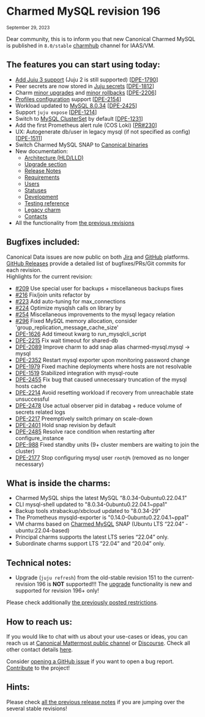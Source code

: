 # Charmed MySQL revision 196
<sub>September 29, 2023</sub>

Dear community, this is to inform you that new Canonical Charmed MySQL is published in `8.0/stable` [charmhub](https://charmhub.io/mysql?channel=8.0/stable) channel for IAAS/VM.

## The features you can start using today:

* [Add Juju 3 support](/t/11742) (Juju 2 is still supported) [[DPE-1790](https://warthogs.atlassian.net/browse/DPE-1790)]
* Peer secrets are now stored in [Juju secrets](https://juju.is/docs/juju/manage-secrets) [[DPE-1812](https://warthogs.atlassian.net/browse/DPE-1812)]
* Charm [minor upgrades](/t/11748) and [minor rollbacks](/t/11749) [[DPE-2206](https://warthogs.atlassian.net/browse/DPE-2206)]
* [Profiles configuration](/t/11973) support [[DPE-2154](https://warthogs.atlassian.net/browse/DPE-2154)]
* Workload updated to [MySQL 8.0.34](https://dev.mysql.com/doc/relnotes/mysql/8.0/en/news-8-0-34.html) [[DPE-2425](https://warthogs.atlassian.net/browse/DPE-2425)]
* Support `juju expose` [[DPE-1214](https://warthogs.atlassian.net/browse/DPE-1214)]
* Switch to [MySQL ClusterSet](https://dev.mysql.com/doc/mysql-shell/8.0/en/innodb-clusterset.html) by default [[DPE-1231](https://warthogs.atlassian.net/browse/DPE-1231)]
* Add the first Prometheus alert rule (COS Loki) [[PR#230](https://github.com/canonical/mysql-operator/pull/230)]
* UX: Autogenerate db/user in legacy mysql (if not specified as config) [[DPE-1511](https://warthogs.atlassian.net/browse/DPE-1511)]
* Switch Charmed MySQL SNAP to [Canonical binaries](https://launchpad.net/~data-platform)
* New documentation:
  * [Architecture (HLD/LLD)](/t/11756)
  * [Upgrade section](/t/11745)
  * [Release Notes](/t/11881)
  * [Requirements](/t/11742)
  * [Users](/t/10789)
  * [Statuses](/t/10624)
  * [Development](/t/11889)
  * [Testing reference](/t/11770)
  * [Legacy charm](/t/10788)
  * [Contacts](/t/11867)
* All the functionality from [the previous revisions](/t/11882)

## Bugfixes included:

Canonical Data issues are now public on both [Jira](https://warthogs.atlassian.net/jira/software/c/projects/DPE/issues/) and [GitHub](https://github.com/canonical/mysql-operator/issues) platforms.<br/>[GitHub Releases](https://github.com/canonical/mysql-operator/releases) provide a detailed list of bugfixes/PRs/Git commits for each revision.<br/>Highlights for the current revision:

* [#209](https://github.com/canonical/mysql-operator/pull/209) Use special user for backups + miscellaneous backups fixes
* [#216](https://github.com/canonical/mysql-operator/pull/216) Fix/join units refactor by 
* [#223](https://github.com/canonical/mysql-operator/pull/223) Add auto-tuning for max_connections
* [#224](https://github.com/canonical/mysql-operator/pull/224) Optimize mysqlsh calls on library by 
* [#254](https://github.com/canonical/mysql-operator/pull/254) Miscellaneous improvements to the mysql legacy relation
* [#296](https://github.com/canonical/mysql-operator/pull/296) Fixed MySQL memory allocation, consider 'group_replication_message_cache_size'
* [DPE-1626](https://warthogs.atlassian.net/browse/DPE-1626) Add timeout kwarg to run_mysqlcli_script
* [DPE-2215](https://warthogs.atlassian.net/browse/DPE-2215) Fix wait timeout for shared-db
* [DPE-2089](https://warthogs.atlassian.net/browse/DPE-2089) Improve charm to add snap alias charmed-mysql.mysql -> mysql
* [DPE-2352](https://warthogs.atlassian.net/browse/DPE-2352) Restart mysql exporter upon monitoring password change
* [DPE-1979](https://warthogs.atlassian.net/browse/DPE-1979) Fixed machine deployments where hosts are not resolvable
* [DPE-1519](https://warthogs.atlassian.net/browse/DPE-1519) Stabilized integration with mysql-route
* [DPE-2455](https://warthogs.atlassian.net/browse/DPE-2455) Fix bug that caused unnecessary truncation of the mysql hosts cache
* [DPE-2214](https://warthogs.atlassian.net/browse/DPE-2214) Avoid resetting workload if recovery from unreachable state unsuccessful
* [DPE-2478](https://warthogs.atlassian.net/browse/DPE-2478) Use actual observer pid in databag + reduce volume of secrets related logs
* [DPE-2217](https://warthogs.atlassian.net/browse/DPE-2217) Preemptively switch primary on scale-down
* [DPE-2401](https://warthogs.atlassian.net/browse/DPE-2401) Hold snap revision by default
* [DPE-2485](https://warthogs.atlassian.net/browse/DPE-2485) Resolve race condition when restarting after configure_instance
* [DPE-988](https://warthogs.atlassian.net/browse/DPE-988) Fixed standby units (9+ cluster members are waiting to join the cluster)
* [DPE-2177](https://warthogs.atlassian.net/browse/DPE-2177) Stop configuring mysql user `root@%` (removed as no longer necessary)

## What is inside the charms:

* Charmed MySQL ships the latest MySQL “8.0.34-0ubuntu0.22.04.1”
* CLI mysql-shell updated to "8.0.34-0ubuntu0.22.04.1~ppa1"
* Backup tools xtrabackup/xbcloud  updated to "8.0.34-29"
* The Prometheus mysqld-exporter is "0.14.0-0ubuntu0.22.04.1~ppa1"
* VM charms based on [Charmed MySQL](https://snapcraft.io/charmed-mysql) SNAP (Ubuntu LTS “22.04” - ubuntu:22.04-based)
* Principal charms supports the latest LTS series “22.04” only.
* Subordinate charms support LTS “22.04” and “20.04” only.

## Technical notes:

* Upgrade (`juju refresh`) from the old-stable revision 151 to the current-revision 196 is **NOT** supported!!! The [upgrade](/t/11745) functionality is new and supported for revision 196+ only!

Please check additionally [the previously posted restrictions](/t/11882).

## How to reach us:

If you would like to chat with us about your use-cases or ideas, you can reach us at [Canonical Mattermost public channel](https://chat.charmhub.io/charmhub/channels/data-platform) or [Discourse](https://discourse.charmhub.io/). Check all other contact details [here](/t/11867).

Consider [opening a GitHub issue](https://github.com/canonical/mysql-operator/issues) if you want to open a bug report.<br/>[Contribute](https://github.com/canonical/mysql-operator/blob/main/CONTRIBUTING.md) to the project!

## Hints:

Please check [all the previous release notes](/t/11882) if you are jumping over the several stable revisions!